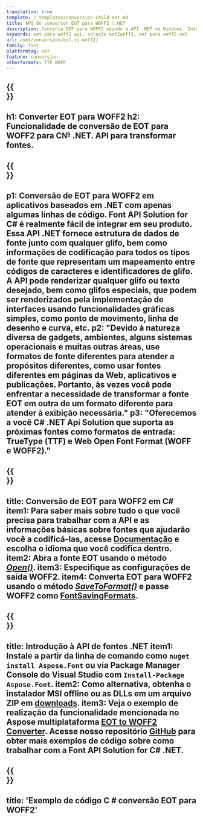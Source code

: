 ```yaml
---
translation: true
template: /_templates/conversion-child-net.md
title: API do conversor EOT para WOFF2 |.NET
description: Converta EOT para WOFF2 usando a API .NET no Windows. Integre essa funcionalidade nativa de conversão de fonte EOT para WOFF2 em sua própria solução.
keywords: eot para woff2 api, solução eot2woff2, eot para woff2 net
url: /net/conversion/eot-to-woff2/
family: font
platformtag: net
feature: conversion
otherformats: TTF WOFF
---
```



{{<section banner>}}
---
h1: Converter EOT para WOFF2
h2: Funcionalidade de conversão de EOT para WOFF2 para C№ .NET. API para transformar fontes.
---

{{<section overview>}}
---
p1: Conversão de EOT para WOFF2 em aplicativos baseados em .NET com apenas algumas linhas de código. Font API Solution for С# é realmente fácil de integrar em seu produto. Essa API .NET fornece estrutura de dados de fonte junto com qualquer glifo, bem como informações de codificação para todos os tipos de fonte que representam um mapeamento entre códigos de caracteres e identificadores de glifo. A API pode renderizar qualquer glifo ou texto desejado, bem como glifos especiais, que podem ser renderizados pela implementação de interfaces usando funcionalidades gráficas simples, como ponto de movimento, linha de desenho e curva, etc.
p2: "Devido à natureza diversa de gadgets, ambientes, alguns sistemas operacionais e muitas outras áreas, use formatos de fonte diferentes para atender a propósitos diferentes, como usar fontes diferentes em páginas da Web, aplicativos e publicações. Portanto, às vezes você pode enfrentar a necessidade de transformar a fonte EOT em outra de um formato diferente para atender à exibição necessária."
p3: "Oferecemos a você С# .NET Api Solution que suporta as próximas fontes como formatos de entrada: TrueType (TTF) e Web Open Font Format (WOFF e WOFF2)."
---

{{<section feature1>}}
---
title: Conversão de EOT para WOFF2 em C#
item1: Para saber mais sobre tudo o que você precisa para trabalhar com a API e as informações básicas sobre fontes que ajudarão você a codificá-las, acesse [Documentação](https://docs.aspose.com/font/) e escolha o idioma que você codifica dentro.
item2: Abra a fonte EOT usando o método [*Open()*](https://reference.aspose.com/font/net/aspose.font/font/open/).
item3: Especifique as configurações de saída WOFF2.
item4: Converta EOT para WOFF2 usando o método [*SaveToFormat()*](https://reference.aspose.com/font/net/aspose.font/font/savetoformat/) e passe WOFF2 como [FontSavingFormats](https://reference.aspose.com/font/net/aspose.font/fontsavingformats/).
---

{{<section feature2>}}
---
title: Introdução à API de fontes .NET
item1: Instale a partir da linha de comando como ```nuget install Aspose.Font``` ou via Package Manager Console do Visual Studio com ```Install-Package Aspose.Font```.
item2: Como alternativa, obtenha o instalador MSI offline ou as DLLs em um arquivo ZIP em [downloads](https://downloads.aspose.com/font/net).
item3: Veja o exemplo de realização da funcionalidade mencionada no Aspose multiplataforma [EOT to WOFF2 Converter](https://products.aspose.app/font/conversion/eot-to-woff2). Acesse nosso repositório [GitHub](https://github.com/aspose-font/Aspose.Font-Documentation/tree/master/net-examples) para obter mais exemplos de código sobre como trabalhar com a Font API Solution for C# .NET.
---

{{<section codeexample>}}
---
title: 'Exemplo de código C # conversão EOT para WOFF2'
---